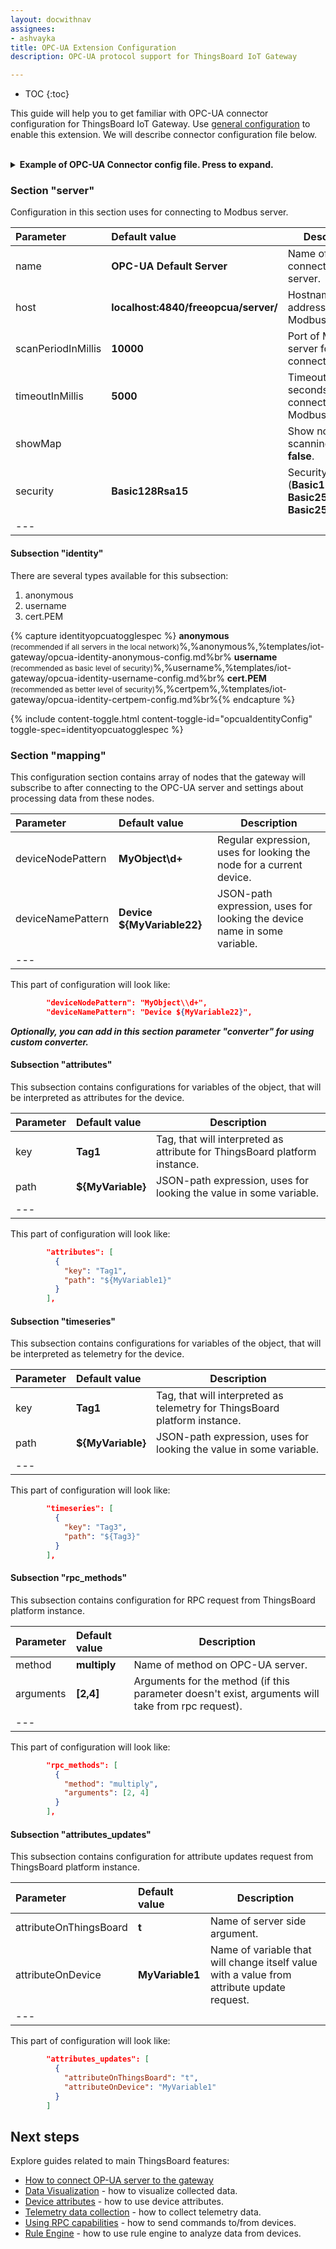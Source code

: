 ```yaml
---
layout: docwithnav
assignees:
- ashvayka
title: OPC-UA Extension Configuration
description: OPC-UA protocol support for ThingsBoard IoT Gateway

---
```


* TOC
{:toc}

This guide will help you to get familiar with OPC-UA connector configuration for ThingsBoard IoT Gateway.
Use [general configuration](/docs/iot-gateway/configuration/) to enable this extension.
We will describe connector configuration file below.


<br>

<details>

<summary>
<b>Example of OPC-UA Connector config file. Press to expand.</b>
</summary>

{% highlight json %}

{
  "server": {
    "name": "OPC-UA Default Server",
    "url": "localhost:4840/freeopcua/server/",
    "scanPeriodInMillis": 10000,
    "timeoutInMillis": 5000,
    "security": "Basic128Rsa15",
    "identity": {
      "type": "anonymous"
    },
    "mapping": [
      {
        "deviceNodePattern": "MyObject\\d+",
        "deviceNamePattern": "Device ${MyVariable22}",
        "attributes": [
          {
            "key": "Tag1",
            "path": "${MyVariable1}"
          }
        ],
        "timeseries": [
          {
            "key": "Tag3",
            "path": "${Tag3}"
          },
          {
            "key": "Tag2",
            "path": "${MyVariable3}"
          }
        ],
        "rpc_methods": [
          {
            "method": "multiply",
            "arguments": [2, 4]
          }
        ],
        "attributes_updates": [
          {
            "attributeOnThingsBoard": "t",
            "attributeOnDevice": "MyVariable1"
          }
        ]
      }
    ]
  }
}

{% endhighlight %}

</details>

### Section "server"

Configuration in this section uses for connecting to Modbus server.  

| **Parameter**                 | **Default value**                    | **Description**                                                                       |
|:-|:-|-
| name                          | **OPC-UA Default Server**            | Name of connector to server.                                                          |
| host                          | **localhost:4840/freeopcua/server/** | Hostname or ip address of Modbus server.                                              |
| scanPeriodInMillis            | **10000**                            | Port of Modbus server for connect.                                                    |
| timeoutInMillis               | **5000**                             | Timeout in seconds for connecting to Modbus server.                                   |
| showMap                       |                                      | Show nodes on scanning **true** or **false**.                                         |
| security                      | **Basic128Rsa15**                    | Security policy (**Basic128Rsa15**, **Basic256**, **Basic256Sha256**)                 |
|---

#### Subsection "identity"
There are several types available for this subsection:  
1. anonymous  
2. username  
3. cert.PEM  

{% capture identityopcuatogglespec %}
<b>anonymous</b><br/> <small>(recommended if all servers in the local network)</small>%,%anonymous%,%templates/iot-gateway/opcua-identity-anonymous-config.md%br%
<b>username</b><br/> <small>(recommended as basic level of security)</small>%,%username%,%templates/iot-gateway/opcua-identity-username-config.md%br%
<b>cert.PEM</b><br/> <small>(recommended as better level of security)</small>%,%certpem%,%templates/iot-gateway/opcua-identity-certpem-config.md%br%{% endcapture %}

{% include content-toggle.html content-toggle-id="opcuaIdentityConfig" toggle-spec=identityopcuatogglespec %}

### Section "mapping"
This configuration section contains array of nodes that the gateway will subscribe to after connecting to the OPC-UA server and settings about processing data from these nodes.

| **Parameter**                 | **Default value**                    | **Description**                                                                       |
|:-|:-|-
| deviceNodePattern             | **MyObject\\d+**                     | Regular expression, uses for looking the node for a current device.                   |
| deviceNamePattern             | **Device ${MyVariable22}**           | JSON-path expression, uses for looking the device name in some variable.              |
|---

This part of configuration will look like:  

```json
        "deviceNodePattern": "MyObject\\d+",
        "deviceNamePattern": "Device ${MyVariable22}",
```

***Optionally, you can add in this section parameter "converter" for using custom converter.***

#### Subsection "attributes"
This subsection contains configurations for variables of the object, that will be interpreted as attributes for the device.

| **Parameter**   | **Default value**           | **Description**                                                                   |
|:-|:-|-
| key             | **Tag1**                    | Tag, that will interpreted as attribute for ThingsBoard platform instance.        |
| path            | **${MyVariable}**           | JSON-path expression, uses for looking the value in some variable.                |
|---

This part of configuration will look like:  

```json
        "attributes": [
          {
            "key": "Tag1",
            "path": "${MyVariable1}"
          }
        ],
```

#### Subsection "timeseries"
This subsection contains configurations for variables of the object, that will be interpreted as telemetry for the device.

| **Parameter**   | **Default value**           | **Description**                                                                   |
|:-|:-|-
| key             | **Tag1**                    | Tag, that will interpreted as telemetry for ThingsBoard platform instance.        |
| path            | **${MyVariable}**           | JSON-path expression, uses for looking the value in some variable.                |
|---

This part of configuration will look like:  

```json
        "timeseries": [
          {
            "key": "Tag3",
            "path": "${Tag3}"
          }
        ],
```


#### Subsection "rpc_methods"
This subsection contains configuration for RPC request from ThingsBoard platform instance.

| **Parameter**         | **Default value**                 | **Description**                                                                                    |
|:-|:-|-
| method                | **multiply**                      | Name of method on OPC-UA server.                                                                   |
| arguments             | **[2,4]**                         | Arguments for the method (if this parameter doesn't exist, arguments will take from rpc request). |
|---

This part of configuration will look like:  

```json
        "rpc_methods": [
          {
            "method": "multiply",
            "arguments": [2, 4]
          }
        ],
```


#### Subsection "attributes_updates"
This subsection contains configuration for attribute updates request from ThingsBoard platform instance.

| **Parameter**             | **Default value**                 | **Description**                                                                               |
|:-|:-|-
| attributeOnThingsBoard    | **t**                             | Name of server side argument.                                                                 |
| attributeOnDevice         | **MyVariable1**                   | Name of variable that will change itself value with a value from attribute update request.    |
|---

This part of configuration will look like:  

```json
        "attributes_updates": [
          {
            "attributeOnThingsBoard": "t",
            "attributeOnDevice": "MyVariable1"
          }
        ]
```

## Next steps

Explore guides related to main ThingsBoard features:

 - [How to connect OP-UA server to the gateway](/docs/iot-gateway/guides/how-to-connect-opcua-server/)
 - [Data Visualization](/docs/user-guide/visualization/) - how to visualize collected data.
 - [Device attributes](/docs/user-guide/attributes/) - how to use device attributes.
 - [Telemetry data collection](/docs/user-guide/telemetry/) - how to collect telemetry data.
 - [Using RPC capabilities](/docs/user-guide/rpc/) - how to send commands to/from devices.
 - [Rule Engine](/docs/user-guide/rule-engine/) - how to use rule engine to analyze data from devices.
